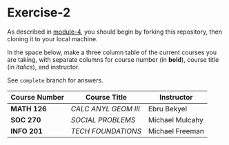 # Exercise-2

As described in [module-4](https://github.com/INFO-201/m4-git-intro), you should begin by forking this repository, then cloning it to your local machine.

In the space below, make a three column table of the current courses you are taking, with separate columns for course number (in **bold**), course title (in _italics_), and instructor.

See `complete` branch for answers.


Course Number | Course Title | Instructor
---|---|---
**MATH 126** | _CALC ANYL GEOM III_ | Ebru Bekyel
**SOC 270** | _SOCIAL PROBLEMS_ | Michael Mulcahy
**INFO 201** | _TECH FOUNDATIONS_ | Michael Freeman
